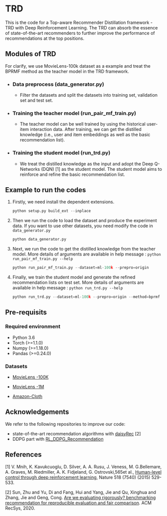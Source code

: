 # TRD
This is the code for a Top-aware Recommender Distillation framework - TRD with Deep Reinforcement Learning.  The TRD can absorb the essence of state-of-the-art recommenders to further improve the performance of recommendations at the top positions.
## Modules of TRD
For clarify, we use MovieLens-100k dataset as a example and treat the BPRMF method as the teacher model in the TRD framework.
- ### Data preprocess (data_generator.py)
   - Filter the datasets and split the datasets into training set, validation set and test set. 
- ### Training the teacher model (run_pair_mf_train.py)
   - The teacher model can be well trained by using the historical user-item interaction data. After training, we can get the distilled knowledge (i.e., user and item embeddings as well as the basic recommendation list).
- ### Training the student model (run_trd.py)
   - We treat the distilled knowledge as the input and adopt the Deep Q-Networks (DQN) [1] as the student model. The student model aims to reinforce and refine the basic recommendation list.

## Example to run the codes

1. Firstly, we need install the dependent extensions.

   ```python
   python setup.py build_ext --inplace
   ```

2. Then we  run the code to load the dataset and produce the experiment data. If you want to use other datasets, you need modify the code in `data_generator.py`

   ```python
   python data_generator.py
   ```

3. Next,  we run the code to get the distilled knowledge from the teacher model. More details of arguments are available in help message : `python run_pair_mf_train.py --help`
   ```python
   python run_pair_mf_train.py --dataset=ml-100k --prepro=origin
   ```
4. Finally, we train the student model and generate the refined recommendation lists on test set. More details of arguments are available in help message : `python run_trd.py --help`
   ```python
   python run_trd.py --dataset=ml-100k --prepro=origin --method=bprmf --n_actions=20 --pred_score=0
   ```
 ## Pre-requisits

### Required environment

- Python 3.6
- Torch (>=1.1.0)
- Numpy (>=1.18.0)
- Pandas (>=0.24.0)

### Datasets

- [MovieLens -100K](https://grouplens.org/datasets/movielens/100k/)

- [MovieLens -1M](https://grouplens.org/datasets/movielens/1m/)

- [Amazon-Cloth](http://snap.stanford.edu/data/amazon/productGraph/categoryFiles/reviews_Clothing_Shoes_and_Jewelry_5.json.gz)
## Acknowledgements

We refer to the following repositories to improve our code:

- state-of-the-art recommendation algorithms  with [daisyRec](https://github.com/AmazingDD/daisyRec) [2]
- DDPG part with [RL_DDPG_Recommendation](https://github.com/bcsrn/RL_DDPG_Recommendation)

## References
[1]  V.  Mnih,  K.  Kavukcuoglu,  D.  Silver,  A.  A.  Rusu,  J.  Veness,  M.  G.Bellemare,  A.  Graves,  M.  Riedmiller,  A.  K.  Fidjeland,  G.  Ostrovski,565et  al.,  [Human-level  control  through  deep  reinforcement learning](),  Nature 518 (7540) (2015) 529-533.

[2] Sun, Zhu and Yu, Di and Fang, Hui and Yang, Jie and Qu, Xinghua and Zhang, Jie and Geng, Cong. [Are we evaluating rigorously? benchmarking recommendation for reproducible evaluation and fair comparison](https://dl.acm.org/doi/abs/10.1145/3383313.3412489). ACM RecSys, 2020.

